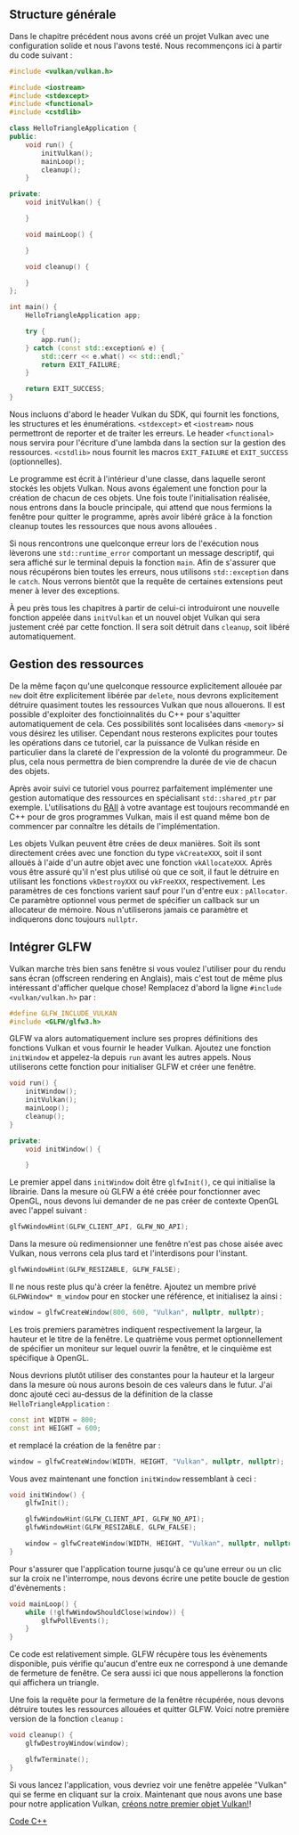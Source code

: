 ## Structure générale

Dans le chapitre précédent nous avons créé un projet Vulkan avec une configuration solide et nous l'avons testé. Nous
recommençons ici à partir du code suivant :

```c++
#include <vulkan/vulkan.h>

#include <iostream>
#include <stdexcept>
#include <functional>
#include <cstdlib>

class HelloTriangleApplication {
public:
    void run() {
        initVulkan();
        mainLoop();
        cleanup();
    }

private:
    void initVulkan() {

    }

    void mainLoop() {

    }

    void cleanup() {

    }
};

int main() {
    HelloTriangleApplication app;

    try {
        app.run();
    } catch (const std::exception& e) {
        std::cerr << e.what() << std::endl;`
        return EXIT_FAILURE;
    }

    return EXIT_SUCCESS;
}
```

Nous incluons d'abord le header Vulkan du SDK, qui fournit les fonctions, les structures et les énumérations.
`<stdexcept>` et `<iostream>` nous permettront de reporter et de traiter les erreurs. Le header `<functional>` nous 
servira pour l'écriture d'une lambda dans la section sur la gestion des ressources. `<cstdlib>` nous fournit les macros
`EXIT_FAILURE` et `EXIT_SUCCESS` (optionnelles).

Le programme est écrit à l'intérieur d'une classe, dans laquelle seront stockés les objets Vulkan. Nous avons également
une fonction pour la création de chacun de ces objets. Une fois toute l'initialisation réalisée, nous entrons dans la
boucle principale, qui attend que nous fermions la fenêtre pour quitter le programme, après avoir libéré grâce à la
fonction cleanup toutes les ressources que nous avons allouées .

Si nous rencontrons une quelconque erreur lors de l'exécution nous lèverons une `std::runtime_error` comportant un
message descriptif, qui sera affiché sur le terminal depuis la fonction `main`. Afin de s'assurer que nous récupérons
bien toutes les erreurs, nous utilisons `std::exception` dans le `catch`. Nous verrons bientôt que la requête de
certaines extensions peut mener à lever des exceptions.

À peu près tous les chapitres à partir de celui-ci introduiront une nouvelle fonction appelée dans `initVulkan` et un
nouvel objet Vulkan qui sera justement créé par cette fonction. Il sera soit détruit dans `cleanup`, soit libéré 
automatiquement.

## Gestion des ressources

De la même façon qu'une quelconque ressource explicitement allouée par `new` doit être explicitement libérée par `delete`, nous
devrons explicitement détruire quasiment toutes les ressources Vulkan que nous allouerons. Il est possible d'exploiter
des fonctioinnalités du C++ pour s'aquitter automatiquement de cela. Ces possibilités sont localisées dans `<memory>` si
vous désirez les utiliser. Cependant nous resterons explicites pour toutes les opérations dans ce tutoriel, car la
puissance de Vulkan réside en particulier dans la clareté de l'expression de la volonté du programmeur. De plus, cela
nous permettra de bien comprendre la durée de vie de chacun des objets.

Après avoir suivi ce tutoriel vous pourrez parfaitement implémenter une gestion automatique des ressources en
spécialisant `std::shared_ptr` par exemple. L'utilisations du [RAII](https://en.wikipedia.org/wiki/Resource_Acquisition_Is_Initialization)
à votre avantage est toujours recommandé en C++ pour de gros programmes Vulkan, mais il est quand même bon de
commencer par connaître les détails de l'implémentation.

Les objets Vulkan peuvent être crées de deux manières. Soit ils sont directement crées avec une fonction du type
`vkCreateXXX`, soit il sont alloués à l'aide d'un autre objet avec une fonction `vkAllocateXXX`. Après vous
être assuré qu'il n'est plus utilisé où que ce soit, il faut le détruire en utilisant les fonctions
`vkDestroyXXX` ou `vkFreeXXX`, respectivement. Les paramètres de ces fonctions varient sauf pour l'un d'entre eux :
`pAllocator`. Ce paramètre optionnel vous permet de spécifier un callback sur un allocateur de mémoire. Nous
n'utiliserons jamais ce paramètre et indiquerons donc toujours `nullptr`.

## Intégrer GLFW

Vulkan marche très bien sans fenêtre si vous voulez l'utiliser pour du rendu sans écran (offscreen rendering en
Anglais), mais c'est tout de même plus intéressant d'afficher quelque chose! Remplacez d'abord la ligne
`#include <vulkan/vulkan.h>` par :

```c++
#define GLFW_INCLUDE_VULKAN
#include <GLFW/glfw3.h>
```

GLFW va alors automatiquement inclure ses propres définitions des fonctions Vulkan et vous fournir le header Vulkan.
Ajoutez une fonction `initWindow` et appelez-la depuis `run` avant les autres appels. Nous utiliserons cette fonction
pour initialiser GLFW et créer une fenêtre.

```c++
void run() {
    initWindow();
    initVulkan();
    mainLoop();
    cleanup();
}

private:
    void initWindow() {

    }
```

Le premier appel dans `initWindow` doit être `glfwInit()`, ce qui initialise la librairie. Dans la mesure où GLFW a été
créée pour fonctionner avec OpenGL, nous devons lui demander de ne pas créer de contexte OpenGL avec l'appel suivant :

```c++
glfwWindowHint(GLFW_CLIENT_API, GLFW_NO_API);
```

Dans la mesure où redimensionner une fenêtre n'est pas chose aisée avec Vulkan, nous verrons cela plus tard et
l'interdisons pour l'instant.

```c++
glfwWindowHint(GLFW_RESIZABLE, GLFW_FALSE);
```

Il ne nous reste plus qu'à créer la fenêtre. Ajoutez un membre privé `GLFWWindow* m_window` pour en stocker une
référence, et initialisez la ainsi :

```c++
window = glfwCreateWindow(800, 600, "Vulkan", nullptr, nullptr);
```

Les trois premiers paramètres indiquent respectivement la largeur, la hauteur et le titre de la fenêtre. Le quatrième 
vous permet optionnellement de spécifier un moniteur sur lequel ouvrir la fenêtre, et le cinquième est spécifique à 
OpenGL.

Nous devrions plutôt utiliser des constantes pour la hauteur et la largeur dans la mesure où nous aurons besoin de ces
valeurs dans le futur. J'ai donc ajouté ceci au-dessus de la définition de la classe `HelloTriangleApplication` :

```c++
const int WIDTH = 800;
const int HEIGHT = 600;
```

et remplacé la création de la fenêtre par :

```c++
window = glfwCreateWindow(WIDTH, HEIGHT, "Vulkan", nullptr, nullptr);
```

Vous avez maintenant une fonction `initWindow` ressemblant à ceci :

```c++
void initWindow() {
    glfwInit();

    glfwWindowHint(GLFW_CLIENT_API, GLFW_NO_API);
    glfwWindowHint(GLFW_RESIZABLE, GLFW_FALSE);

    window = glfwCreateWindow(WIDTH, HEIGHT, "Vulkan", nullptr, nullptr);
}
```

Pour s'assurer que l'application tourne jusqu'à ce qu'une erreur ou un clic sur la croix ne l'interrompe, nous
devons écrire une petite boucle de gestion d'évènements :

```c++
void mainLoop() {
    while (!glfwWindowShouldClose(window)) {
        glfwPollEvents();
    }
}
```

Ce code est relativement simple. GLFW récupère tous les évènements disponible, puis vérifie qu'aucun d'entre eux ne
correspond à une demande de fermeture de fenêtre. Ce sera aussi ici que nous appellerons la fonction qui affichera un
triangle.

Une fois la requête pour la fermeture de la fenêtre récupérée, nous devons détruire toutes les ressources allouées et
quitter GLFW. Voici notre première version de la fonction `cleanup` :

```c++
void cleanup() {
    glfwDestroyWindow(window);

    glfwTerminate();
}
```

Si vous lancez l'application, vous devriez voir une fenêtre appelée "Vulkan" qui se ferme en cliquant sur la croix.
Maintenant que nous avons une base pour notre application Vulkan, [créons notre premier objet Vulkan!](!Drawing_a_triangle/Setup/Instance)!

[Code C++](/code/00_base_code.cpp)
